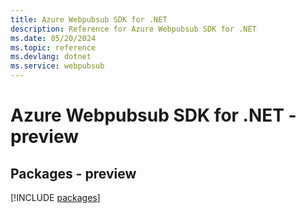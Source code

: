 ```yaml
---
title: Azure Webpubsub SDK for .NET
description: Reference for Azure Webpubsub SDK for .NET
ms.date: 05/20/2024
ms.topic: reference
ms.devlang: dotnet
ms.service: webpubsub
---
```

# Azure Webpubsub SDK for .NET - preview
## Packages - preview
[!INCLUDE [packages](webpubsub-index.md)]